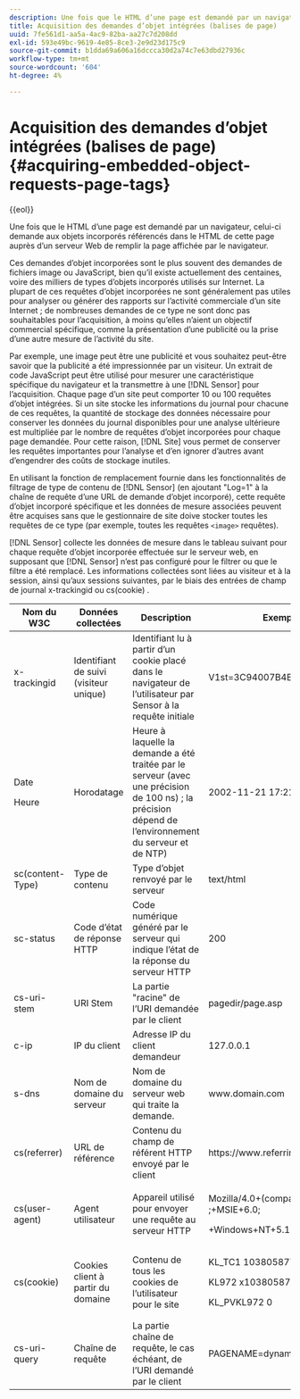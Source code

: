 ```yaml
---
description: Une fois que le HTML d’une page est demandé par un navigateur, celui-ci demande aux objets incorporés référencés dans le HTML de cette page auprès d’un serveur Web de remplir la page affichée par le navigateur.
title: Acquisition des demandes d’objet intégrées (balises de page)
uuid: 7fe561d1-aa5a-4ac9-82ba-aa27c7d208dd
exl-id: 593e49bc-9619-4e85-8ce3-2e9d23d175c9
source-git-commit: b1dda69a606a16dccca30d2a74c7e63dbd27936c
workflow-type: tm+mt
source-wordcount: '604'
ht-degree: 4%

---
```


# Acquisition des demandes d’objet intégrées (balises de page){#acquiring-embedded-object-requests-page-tags}

{{eol}}

Une fois que le HTML d’une page est demandé par un navigateur, celui-ci demande aux objets incorporés référencés dans le HTML de cette page auprès d’un serveur Web de remplir la page affichée par le navigateur.

Ces demandes d’objet incorporées sont le plus souvent des demandes de fichiers image ou JavaScript, bien qu’il existe actuellement des centaines, voire des milliers de types d’objets incorporés utilisés sur Internet. La plupart de ces requêtes d’objet incorporées ne sont généralement pas utiles pour analyser ou générer des rapports sur l’activité commerciale d’un site Internet ; de nombreuses demandes de ce type ne sont donc pas souhaitables pour l’acquisition, à moins qu’elles n’aient un objectif commercial spécifique, comme la présentation d’une publicité ou la prise d’une autre mesure de l’activité du site.

Par exemple, une image peut être une publicité et vous souhaitez peut-être savoir que la publicité a été impressionnée par un visiteur. Un extrait de code JavaScript peut être utilisé pour mesurer une caractéristique spécifique du navigateur et la transmettre à une [!DNL Sensor] pour l’acquisition. Chaque page d’un site peut comporter 10 ou 100 requêtes d’objet intégrées. Si un site stocke les informations du journal pour chacune de ces requêtes, la quantité de stockage des données nécessaire pour conserver les données du journal disponibles pour une analyse ultérieure est multipliée par le nombre de requêtes d’objet incorporées pour chaque page demandée. Pour cette raison, [!DNL Site] vous permet de conserver les requêtes importantes pour l’analyse et d’en ignorer d’autres avant d’engendrer des coûts de stockage inutiles.

En utilisant la fonction de remplacement fournie dans les fonctionnalités de filtrage de type de contenu de [!DNL Sensor] (en ajoutant &quot;Log=1&quot; à la chaîne de requête d’une URL de demande d’objet incorporé), cette requête d’objet incorporé spécifique et les données de mesure associées peuvent être acquises sans que le gestionnaire de site doive stocker toutes les requêtes de ce type (par exemple, toutes les requêtes `<image>` requêtes).

[!DNL Sensor] collecte les données de mesure dans le tableau suivant pour chaque requête d’objet incorporée effectuée sur le serveur web, en supposant que [!DNL Sensor] n’est pas configuré pour le filtrer ou que le filtre a été remplacé. Les informations collectées sont liées au visiteur et à la session, ainsi qu’aux sessions suivantes, par le biais des entrées de champ de journal x-trackingid ou cs(cookie) .

<table id="table_11BE08A798E743EC8E76F738F0CE5884">
 <thead>
  <tr>
   <th colname="col1" class="entry"> Nom du W3C </th>
   <th colname="col2" class="entry"> Données collectées </th>
   <th colname="col3" class="entry"> Description </th>
   <th colname="col4" class="entry"> Exemple </th>
  </tr>
 </thead>
 <tbody>
  <tr>
   <td colname="col1"> x-trackingid </td>
   <td colname="col2"> Identifiant de suivi (visiteur unique) </td>
   <td colname="col3"> Identifiant lu à partir d’un cookie placé dans le navigateur de l’utilisateur par <span class="wintitle"> Sensor </span> à la requête initiale </td>
   <td colname="col4"> V1st=3C94007B4E01F9C2 </td>
  </tr>
  <tr>
   <td colname="col1"> <p>Date </p> <p>Heure </p> </td>
   <td colname="col2"> Horodatage </td>
   <td colname="col3"> Heure à laquelle la demande a été traitée par le serveur (avec une précision de 100 ns) ; la précision dépend de l’environnement du serveur et de NTP) </td>
   <td colname="col4"> 2002-11-21 17:21:45,123 </td>
  </tr>
  <tr>
   <td colname="col1"> sc(content-Type) </td>
   <td colname="col2"> Type de contenu </td>
   <td colname="col3"> Type d’objet renvoyé par le serveur </td>
   <td colname="col4"> text/html </td>
  </tr>
  <tr>
   <td colname="col1"> sc-status </td>
   <td colname="col2"> Code d’état de réponse HTTP </td>
   <td colname="col3"> Code numérique généré par le serveur qui indique l’état de la réponse du serveur HTTP </td>
   <td colname="col4"> 200 </td>
  </tr>
  <tr>
   <td colname="col1"> cs-uri-stem </td>
   <td colname="col2"> URI Stem </td>
   <td colname="col3"> La partie "racine" de l’URI demandée par le client </td>
   <td colname="col4"> pagedir/page.asp </td>
  </tr>
  <tr>
   <td colname="col1"> c-ip </td>
   <td colname="col2"> IP du client </td>
   <td colname="col3"> Adresse IP du client demandeur </td>
   <td colname="col4"> 127.0.0.1 </td>
  </tr>
  <tr>
   <td colname="col1"> s-dns </td>
   <td colname="col2"> Nom de domaine du serveur </td>
   <td colname="col3"> Nom de domaine du serveur web qui traite la demande. </td>
   <td colname="col4"> <span class="filepath"> www.domain.com </span> </td>
  </tr>
  <tr>
   <td colname="col1"> cs(referrer) </td>
   <td colname="col2"> URL de référence </td>
   <td colname="col3"> Contenu du champ de référent HTTP envoyé par le client </td>
   <td colname="col4"> <span class="filepath"> https://www.referringsite.com </span> </td>
  </tr>
  <tr>
   <td colname="col1"> cs(user-agent) </td>
   <td colname="col2"> Agent utilisateur </td>
   <td colname="col3"> Appareil utilisé pour envoyer une requête au serveur HTTP </td>
   <td colname="col4"> <p>Mozilla/4.0+(compatible ;+MSIE+6.0; </p> <p>+Windows+NT+5.1) </p> </td>
  </tr>
  <tr>
   <td colname="col1"> cs(cookie) </td>
   <td colname="col2"> Cookies client à partir du domaine </td>
   <td colname="col3"> Contenu de tous les cookies de l’utilisateur pour le site </td>
   <td colname="col4"> <p>KL_TC1 1038058778312 </p> <p>KL972 x1038058778312282052 </p> <p>KL_PVKL972 0 </p> </td>
  </tr>
  <tr>
   <td colname="col1"> cs-uri-query </td>
   <td colname="col2"> Chaîne de requête </td>
   <td colname="col3"> La partie chaîne de requête, le cas échéant, de l’URI demandé par le client </td>
   <td colname="col4"> PAGENAME=dynamic1&amp;link=3001 </td>
  </tr>
 </tbody>
</table>
